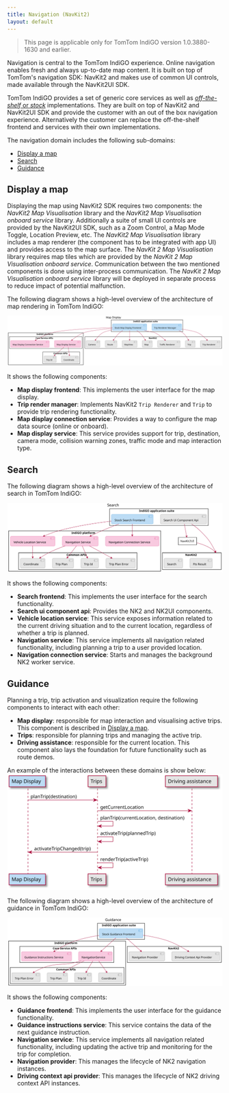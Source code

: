 ```yaml
---
title: Navigation (NavKit2)
layout: default
---
```


<Blockquote hasIcon>
    This page is applicable only for TomTom IndiGO version 1.0.3880-1630 and earlier.
</Blockquote>

Navigation is central to the TomTom IndiGO experience. Online navigation enables fresh and always
up-to-date map content. It is built on top of TomTom's navigation SDK:
NavKit2 and makes use of common UI controls, made available through the NavKit2UI SDK.

TomTom IndiGO provides a set of generic core services as well as
[_off-the-shelf_ or _stock_](/tomtom-indigo/documentation/development/introduction#off-the-shelf-components-or-stock-components)
implementations. They are built on top of NavKit2 and NavKit2UI SDK and provide the customer with
an out of the box navigation experience. Alternatively the customer can replace the off-the-shelf
frontend and services with their own implementations.

The navigation domain includes the following sub-domains:

- [Display a map](#display-a-map)
- [Search](#search)
- [Guidance](#guidance)

## Display a map
Displaying the map using NavKit2 SDK requires two components: the _NavKit2 Map Visualisation_
library and the _NavKit2 Map Visualisation onboard service_ library. Additionally a suite of small
UI controls are provided by the NavKit2UI SDK, such as a Zoom Control, a Map Mode Toggle, Location
Preview, etc. The _NavKit2 Map Visualisation_ library includes a map renderer (the component has to
be integrated with app UI) and provides access to the map surface.
The _NavKit 2 Map Visualisation_ library requires map tiles which are provided by the _NavKit 2 Map
Visualisation onboard service_. Communication between the two mentioned components is done using
inter-process communication. The _NavKit 2 Map Visualisation onboard service_ library will be
deployed in separate process to reduce impact of potential malfunction.

The following diagram shows a high-level overview of the architecture of map rendering in TomTom
IndiGO:

![Map rendering high-level overview image](images/navigation_domain-map-display-high-level-overview.svg)

It shows the following components:
- __Map display frontend__: This implements the user interface for the map display.
- __Trip render manager__: Implements NavKit2 `Trip Renderer` and `Trip` to provide trip rendering
  functionality.
- __Map display connection service__: Provides a way to configure the map data source
  (online or onboard).
- __Map display service__: This service provides support for trip, destination, camera mode,
  collision warning zones, traffic mode and map interaction type.

## Search

The following diagram shows a high-level overview of the architecture of search in TomTom IndiGO:

![Search high-level overview image](images/navigation_domain-search-high-level-overview.svg)

It shows the following components: 
- __Search frontend__: This implements the user interface for the search functionality.
- __Search ui component api__: Provides the NK2 and NK2UI components.
- __Vehicle location service__: This service exposes information related to the current driving
  situation and to the current location, regardless of whether a trip is planned.
- __Navigation service__: This service implements all navigation related functionality, including
  planning a trip to a user provided location.
- __Navigation connection service__: Starts and manages the background NK2 worker service.

## Guidance

Planning a trip, trip activation and visualization require the following components to interact with
each other:
- __Map display__: responsible for map interaction and visualising active trips. This component is
  described in [Display a map](#display-a-map).
- __Trips__: responsible for planning trips and managing the active trip.
- __Driving assistance__: responsible for the current location. This component also lays the
  foundation for future functionality such as route demos.

An example of the interactions between these domains is show below:
![Planning a route](images/navigation_domain-guidance-planning-a-route.svg)

The following diagram shows a high-level overview of the architecture of guidance in TomTom IndiGO:

![Guidance high-level overview image](images/navigation_domain-guidance-high-level-overview.svg)

It shows the following components:
- __Guidance frontend__: This implements the user interface for the guidance functionality.
- __Guidance instructions service__: This service contains the data of the next guidance instruction.
- __Navigation service__: This service implements all navigation related functionality, including
  updating the active trip and monitoring for the trip for completion.
- __Navigation provider__: This manages the lifecycle of NK2 navigation instances.
- __Driving context api provider__: This manages the lifecycle of NK2 driving context API instances.
